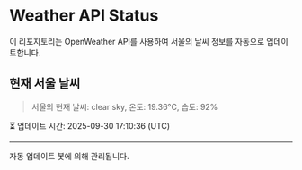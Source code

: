 
# Weather API Status

이 리포지토리는 OpenWeather API를 사용하여 서울의 날씨 정보를 자동으로 업데이트합니다.

## 현재 서울 날씨
> 서울의 현재 날씨: clear sky, 온도: 19.36°C, 습도: 92%

⏳ 업데이트 시간: 2025-09-30 17:10:36 (UTC)

---
자동 업데이트 봇에 의해 관리됩니다.
